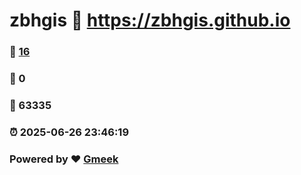 # zbhgis :link: https://zbhgis.github.io 
### :page_facing_up: [16](https://zbhgis.github.io/tag.html) 
### :speech_balloon: 0 
### :hibiscus: 63335 
### :alarm_clock: 2025-06-26 23:46:19 
### Powered by :heart: [Gmeek](https://github.com/Meekdai/Gmeek)
